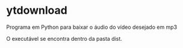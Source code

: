 # ytdownload
Programa em Python para baixar o áudio do vídeo desejado em mp3

O executável se encontra dentro da pasta dist.
